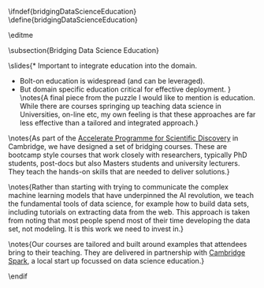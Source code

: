 \ifndef{bridgingDataScienceEducation}
\define{bridgingDataScienceEducation}

\editme

\subsection{Bridging Data Science Education}

\slides{* Important to integrate education into the domain.
* Bolt-on education is widespread (and can be leveraged).
* But domain specific education critical for effective deployment.
}
\notes{A final piece from the puzzle I would like to mention is education. While there are courses springing up teaching data science in Universities, on-line etc, my own feeling is that these approaches are far less effective than a tailored and integrated approach.}

\notes{As part of the [Accelerate Programme for Scientific Discovery](https://acceleratescience.github.io) in Cambridge, we have designed a set of bridging courses. These are bootcamp style courses that work closely with researchers, typically PhD students, post-docs but also Masters students and university lecturers. They teach the hands-on skills that are needed to deliver solutions.}

\notes{Rather than starting with trying to communicate the complex machine learning models that have underpinned the AI revolution, we teach the fundamental tools of data science, for example how to build data sets, including tutorials on extracting data from the web. This approach is taken from noting that most people spend most of their time developing the data set, not modeling. It is this work we need to invest in.}

\notes{Our courses are tailored and built around examples that attendees bring to their teaching. They are delivered in partnership with [Cambridge Spark](https://www.cambridgespark.com), a local start up focussed on data science education.}

\endif

